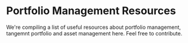 # Portfolio Management Resources
We're compiling a list of useful resources about portfolio management, tangemnt portfolio and asset management here. Feel free to contribute.
